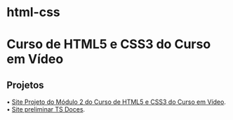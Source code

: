 # html-css
 <h1>Curso de HTML5 e CSS3 do Curso em Vídeo</h1>

<h2>Projetos</h2>
<p>
• <a href="https://eduardocasati.github.io/html-css/modulo-2/desafios/d010/android.html" target="_blank">Site Projeto do Módulo 2 do Curso de HTML5 e CSS3 do Curso em Vídeo</a>.
</br>
• <a href="https://eduardocasati.github.io/html-css/modulo-2/desafios/site-tsdoces/index.html" target="_blank">Site preliminar TS Doces</a>.
</p>